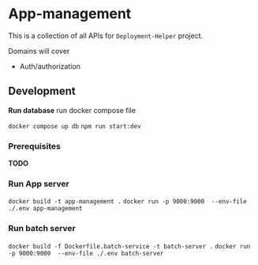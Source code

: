 # App-management

This is a collection of all APIs for `Deployment-Helper` project.

Domains will cover

- Auth/authorization

## Development

**Run database**
run docker compose file

`docker compose up db`
`npm run start:dev`

### Prerequisites

**TODO**

### Run App server

`docker build -t app-management .`
`docker run -p 9000:9000  --env-file ./.env app-management`


### Run batch server

`docker build -f Dockerfile.batch-service -t batch-server .`
`docker run -p 9000:9000  --env-file ./.env batch-server`
